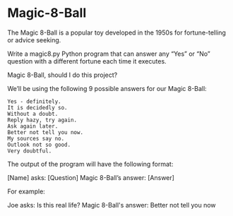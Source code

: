 # Magic-8-Ball

The Magic 8-Ball is a popular toy developed in the 1950s for fortune-telling or advice seeking.

Write a magic8.py Python program that can answer any “Yes” or “No” question with a different fortune each time it executes.

Magic 8-Ball, should I do this project?

We’ll be using the following 9 possible answers for our Magic 8-Ball:

    Yes - definitely.
    It is decidedly so.
    Without a doubt.
    Reply hazy, try again.
    Ask again later.
    Better not tell you now.
    My sources say no.
    Outlook not so good.
    Very doubtful.

The output of the program will have the following format:

[Name] asks: [Question]
Magic 8-Ball’s answer: [Answer]

For example:

Joe asks: Is this real life?
Magic 8-Ball's answer: Better not tell you now
